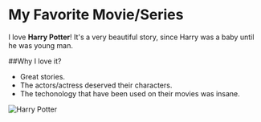 # My Favorite Movie/Series

I love **Harry Potter**! It's a very beautiful story, since Harry was a baby until he was young man.

##Why I love it?

- Great stories.
- The actors/actress deserved their characters.
- The techonology that have been used on their movies was insane.

![Harry Potter](https://static.wikia.nocookie.net/harrypotter/images/3/36/Harry-potter-films.png/revision/latest?cb=20110722151247)
